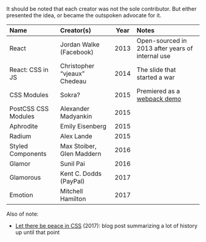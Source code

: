 It should be noted that each creator was not the sole contributor. But either
presented the idea, or became the outspoken advocate for it.

| Name                | Creator(s)                   | Year | Notes                                            |
| :------------------ | :--------------------------- | :--: | :----------------------------------------------- |
| React               | Jordan Walke (Facebook)      | 2013 | Open-sourced in 2013 after years of internal use |
| React: CSS in JS    | Christopher “vjeaux” Chedeau | 2014 | The slide that started a war                     |
| CSS Modules         | Sokra?                       | 2015 | Premiered as a [webpack demo][css-webpack]       |
| PostCSS CSS Modules | Alexander Madyankin          | 2015 |                                                  |
| Aphrodite           | Emily Eisenberg              | 2015 |                                                  |
| Radium              | Alex Lande                   | 2015 |                                                  |
| Styled Components   | Max Stoiber, Glen Maddern    | 2016 |
| Glamor              | Sunil Pai                    | 2016 |                                                  |
| Glamorous           | Kent C. Dodds (PayPal)       | 2017 |                                                  |
| Emotion             | Mitchell Hamilton            | 2017 |                                                  |

Also of note:

- [Let there be peace in CSS][pace] (2017): blog post summarizing a lot of history up until that point

[pace]: http://www.didoo.net/about/
[css-webpack]: https://github.com/css-modules/webpack-demo/commits/master
